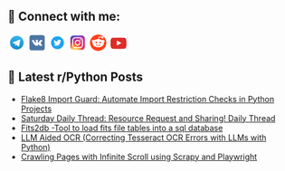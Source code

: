 ## 🔎 Connect with me:
[<img src="https://github.com/bullbesh/bullbesh/blob/main/images/Telegram.png" width="32" height="32" />](https://t.me/bullbesh)
[<img src="https://github.com/bullbesh/bullbesh/blob/main/images/VK.png" width="32" height="32" />](https://vk.com/bullbesh)
[<img src="https://github.com/bullbesh/bullbesh/blob/main/images/Twitter.png" width="32" height="32" />](https://twitter.com/bullbesh1)
[<img src="https://github.com/bullbesh/bullbesh/blob/main/images/Instagram.png" width="32" height="32" />](https://www.instagram.com/bullbesh)
[<img src="https://github.com/bullbesh/bullbesh/blob/main/images/Reddit.png" width="32" height="32" />](https://www.reddit.com/user/bullbesh)
[<img src="https://github.com/bullbesh/bullbesh/blob/main/images/YouTube.png" width="32" height="32" />](https://www.youtube.com/channel/UCtfjRs6uzgq5mfm8S06WTcg)

## 📕 Latest r/Python Posts
<!-- BLOG-POST-LIST:START -->
- [Flake8 Import Guard: Automate Import Restriction Checks in Python Projects](https://www.reddit.com/r/Python/comments/1eoip79/flake8_import_guard_automate_import_restriction/)
- [Saturday Daily Thread: Resource Request and Sharing! Daily Thread](https://www.reddit.com/r/Python/comments/1eof43a/saturday_daily_thread_resource_request_and/)
- [Fits2db -Tool to load fits file tables into a sql database](https://www.reddit.com/r/Python/comments/1eoa7ir/fits2db_tool_to_load_fits_file_tables_into_a_sql/)
- [LLM Aided OCR &lpar;Correcting Tesseract OCR Errors with LLMs with Python&rpar;](https://www.reddit.com/r/Python/comments/1eo6dxz/llm_aided_ocr_correcting_tesseract_ocr_errors/)
- [Crawling Pages with Infinite Scroll using Scrapy and Playwright](https://www.reddit.com/r/Python/comments/1eo2yry/crawling_pages_with_infinite_scroll_using_scrapy/)
<!-- BLOG-POST-LIST:END -->

